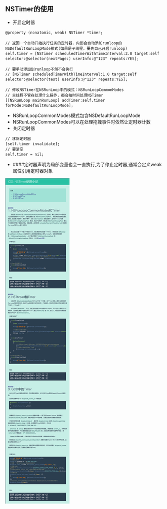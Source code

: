 ## NSTimer的使用
- 开启定时器

```objc
@property (nonatomic, weak) NSTimer *timer;

// 返回一个自动开始执行任务的定时器，内部会自动添加runloop的NSDefaultRunLoopMode模式(如果是子线程，要先自己开启runloop)
self.timer = [NSTimer scheduledTimerWithTimeInterval:2.0 target:self selector:@selector(nextPage:) userInfo:@"123" repeats:YES];

// 要手动添加到runloop不然不会执行
// [NSTimer scheduledTimerWithTimeInterval:1.0 target:self selector:@selector(test) userInfo:@"123" repeats:YES];

// 修改NSTimer在NSRunLoop中的模式：NSRunLoopCommonModes
// 主线程不管在处理什么操作，都会抽时间处理NSTimer
[[NSRunLoop mainRunLoop] addTimer:self.timer forMode:NSDefaultRunLoopMode];
```
- NSRunLoopCommonModes模式包含NSDefaultRunLoopMode
- NSRunLoopCommonModes可以在处理拖拽事件时依然让定时器计数
- 关闭定时器

```objc
// 移除定时器
[self.timer invalidate];
// 要清空
self.timer = nil;
```
 - ####定时器声明为局部变量也会一直执行,为了停止定时器,通常会定义weak属性引用定时器对象

![](nstimer.jpg)

